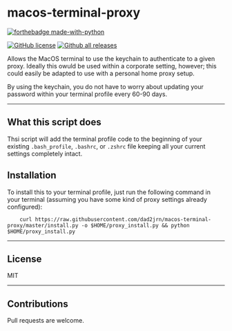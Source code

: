 # macos-terminal-proxy

[![forthebadge made-with-python](http://ForTheBadge.com/images/badges/made-with-python.svg)](https://www.python.org/)

[![GitHub license](https://img.shields.io/github/license/Naereen/StrapDown.js.svg)](https://github.com/Naereen/StrapDown.js/blob/master/LICENSE) [![Github all releases](https://img.shields.io/github/downloads/Naereen/StrapDown.js/total.svg)](https://github.com/dad2jrn/macos-terminal-proxy/releases)

Allows the MacOS terminal to use the keychain to authenticate to a given proxy.  Ideally this owuld be used within a corporate setting, however; this could easily be adapted to use with a personal home proxy setup.

By using the keychain, you do not have to worry about updating your password within your terminal profile every 60-90 days.

---
## What this script does

Thsi script will add the terminal profile code to the beginning of your existing `.bash_profile`, `.bashrc`, or `.zshrc` file keeping all your current settings completely intact.

## Installation

To install this to your terminal profile, just run the following command in your terminal (assuming you have some kind of proxy settings already configured):

        curl https://raw.githubusercontent.com/dad2jrn/macos-terminal-proxy/master/install.py -o $HOME/proxy_install.py && python $HOME/proxy_install.py

---

## License

MIT

---

## Contributions

Pull requests are welcome.